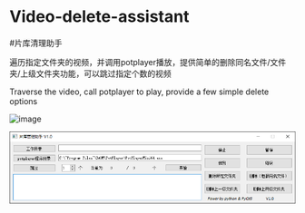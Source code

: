 # Video-delete-assistant
#片库清理助手

遍历指定文件夹的视频，并调用potplayer播放，提供简单的删除同名文件/文件夹/上级文件夹功能，可以跳过指定个数的视频

Traverse the video, call potplayer to play, provide a few simple delete options

![image](https://raw.githubusercontent.com/Reboot93/Video-delete-assistant/master/icon/256x256.ico)

![image](https://raw.githubusercontent.com/Reboot93/Video-delete-assistant/master/ui/%E5%B1%8F%E5%B9%95%E6%88%AA%E5%9B%BE%202021-04-14%20184523.png)
